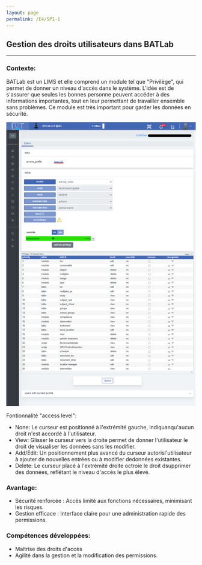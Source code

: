 ```yaml
---
layout: page
permalink: /E4/SP1-1
---
```

## Gestion des droits utilisateurs dans BATLab
---

### Contexte:
BATLab est un LIMS et elle comprend un module tel que "Privilège", qui permet de donner un niveau d'accès dans le système. L'idée est de s'assurer que seules les bonnes personne peuvent accéder à des informations importantes, tout en leur permettant de travailler ensemble sans problèmes. Ce module est très important pour garder les données en sécurité. 

![Privileges-1](/IMG/Privileges-1.png)

Fontionnalité "access level":
    
- None: Le curseur est positionné à l'extrémité gauche, indiquanqu'aucun droit n'est accordé à l'utilisateur.
- View: Glisser le curseur vers la droite permet de donner l'utilisateur le droit de visualiser les données sans les modifier.
- Add/Edit: Un positionnement plus avancé du curseur autorisl'utilisateur à ajouter de nouvelles entrées ou à modifier dedonnées existantes.
- Delete: Le curseur placé à l'extrémité droite octroie le droit dsupprimer des données, reflétant le niveau d'accès le plus élevé.

### Avantage:  
- Sécurité renforcée : Accès limité aux fonctions nécessaires, minimisant les risques.
- Gestion efficace : Interface claire pour une administration rapide des permissions.

### Compétences développées:
- Maîtrise des droits d'accès
- Agilité dans la gestion et la modification des permissions.